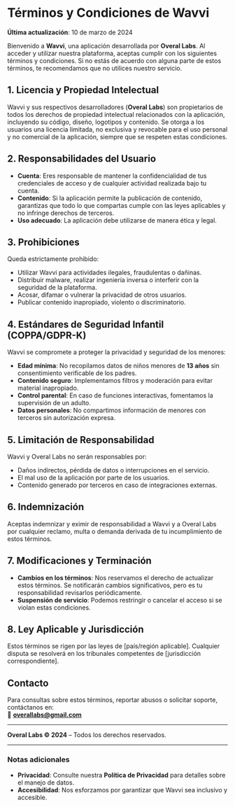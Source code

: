 # **Términos y Condiciones de Wavvi**  

**Última actualización**: 10 de marzo de 2024  

Bienvenido a **Wavvi**, una aplicación desarrollada por **Overal Labs**. Al acceder y utilizar nuestra plataforma, aceptas cumplir con los siguientes términos y condiciones. Si no estás de acuerdo con alguna parte de estos términos, te recomendamos que no utilices nuestro servicio.  

## **1. Licencia y Propiedad Intelectual**  
Wavvi y sus respectivos desarrolladores (**Overal Labs**) son propietarios de todos los derechos de propiedad intelectual relacionados con la aplicación, incluyendo su código, diseño, logotipos y contenido. Se otorga a los usuarios una licencia limitada, no exclusiva y revocable para el uso personal y no comercial de la aplicación, siempre que se respeten estas condiciones.  

## **2. Responsabilidades del Usuario**  
- **Cuenta**: Eres responsable de mantener la confidencialidad de tus credenciales de acceso y de cualquier actividad realizada bajo tu cuenta.  
- **Contenido**: Si la aplicación permite la publicación de contenido, garantizas que todo lo que compartas cumple con las leyes aplicables y no infringe derechos de terceros.  
- **Uso adecuado**: La aplicación debe utilizarse de manera ética y legal.  

## **3. Prohibiciones**  
Queda estrictamente prohibido:  
- Utilizar Wavvi para actividades ilegales, fraudulentas o dañinas.  
- Distribuir malware, realizar ingeniería inversa o interferir con la seguridad de la plataforma.  
- Acosar, difamar o vulnerar la privacidad de otros usuarios.  
- Publicar contenido inapropiado, violento o discriminatorio.  

## **4. Estándares de Seguridad Infantil (COPPA/GDPR-K)**  
Wavvi se compromete a proteger la privacidad y seguridad de los menores:  
- **Edad mínima**: No recopilamos datos de niños menores de **13 años** sin consentimiento verificable de los padres.  
- **Contenido seguro**: Implementamos filtros y moderación para evitar material inapropiado.  
- **Control parental**: En caso de funciones interactivas, fomentamos la supervisión de un adulto.  
- **Datos personales**: No compartimos información de menores con terceros sin autorización expresa.  

## **5. Limitación de Responsabilidad**  
Wavvi y Overal Labs no serán responsables por:  
- Daños indirectos, pérdida de datos o interrupciones en el servicio.  
- El mal uso de la aplicación por parte de los usuarios.  
- Contenido generado por terceros en caso de integraciones externas.  

## **6. Indemnización**  
Aceptas indemnizar y eximir de responsabilidad a Wavvi y a Overal Labs por cualquier reclamo, multa o demanda derivada de tu incumplimiento de estos términos.  

## **7. Modificaciones y Terminación**  
- **Cambios en los términos**: Nos reservamos el derecho de actualizar estos términos. Se notificarán cambios significativos, pero es tu responsabilidad revisarlos periódicamente.  
- **Suspensión de servicio**: Podemos restringir o cancelar el acceso si se violan estas condiciones.  

## **8. Ley Aplicable y Jurisdicción**  
Estos términos se rigen por las leyes de [país/región aplicable]. Cualquier disputa se resolverá en los tribunales competentes de [jurisdicción correspondiente].  

## **Contacto**  
Para consultas sobre estos términos, reportar abusos o solicitar soporte, contáctanos en:  
📧 **overallabs@gmail.com**  

---  
**Overal Labs © 2024** – Todos los derechos reservados.  

---  
### **Notas adicionales**  
- **Privacidad**: Consulte nuestra **Política de Privacidad** para detalles sobre el manejo de datos.  
- **Accesibilidad**: Nos esforzamos por garantizar que Wavvi sea inclusivo y accesible.  
